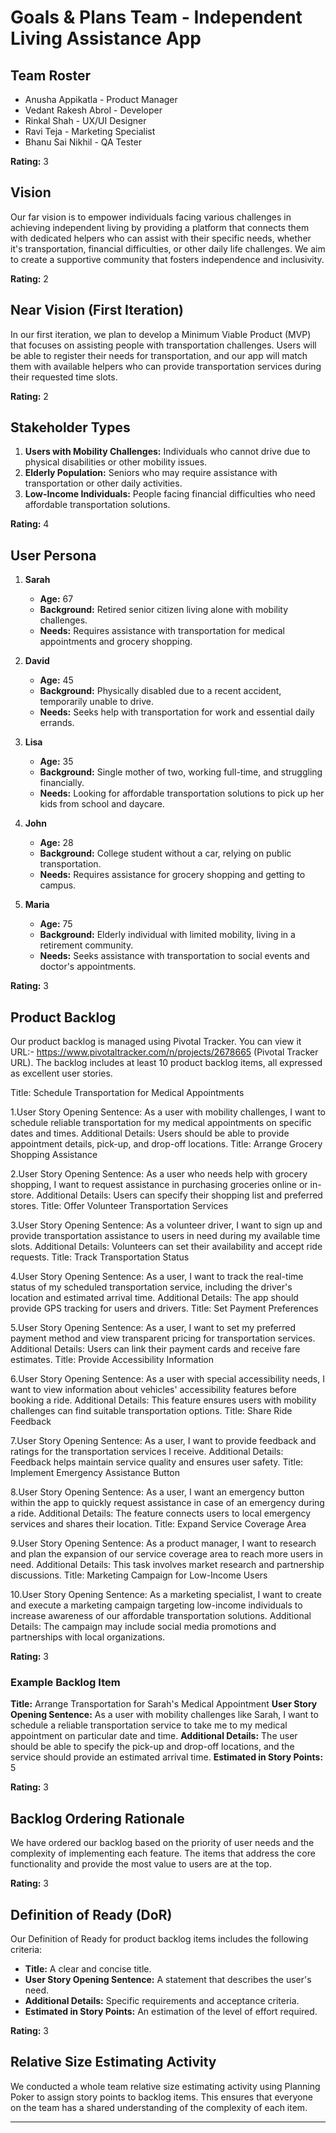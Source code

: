 
# Goals & Plans Team - Independent Living Assistance App

## Team Roster
- Anusha Appikatla - Product Manager
- Vedant Rakesh Abrol - Developer
- Rinkal Shah - UX/UI Designer
- Ravi Teja - Marketing Specialist
- Bhanu Sai Nikhil - QA Tester
  
**Rating:** 3

## Vision
Our far vision is to empower individuals facing various challenges in achieving independent living by providing a platform that connects them with dedicated helpers who can assist with their specific needs, whether it's transportation, financial difficulties, or other daily life challenges. We aim to create a supportive community that fosters independence and inclusivity.

**Rating:** 2

## Near Vision (First Iteration)
In our first iteration, we plan to develop a Minimum Viable Product (MVP) that focuses on assisting people with transportation challenges. Users will be able to register their needs for transportation, and our app will match them with available helpers who can provide transportation services during their requested time slots.

**Rating:** 2

## Stakeholder Types
1. **Users with Mobility Challenges:** Individuals who cannot drive due to physical disabilities or other mobility issues.
2. **Elderly Population:** Seniors who may require assistance with transportation or other daily activities.
3. **Low-Income Individuals:** People facing financial difficulties who need affordable transportation solutions.

**Rating:** 4

## User Persona
1. **Sarah**
   - **Age:** 67
   - **Background:** Retired senior citizen living alone with mobility challenges.
   - **Needs:** Requires assistance with transportation for medical appointments and grocery shopping.

2. **David**
   - **Age:** 45
   - **Background:** Physically disabled due to a recent accident, temporarily unable to drive.
   - **Needs:** Seeks help with transportation for work and essential daily errands.

3. **Lisa**
   - **Age:** 35
   - **Background:** Single mother of two, working full-time, and struggling financially.
   - **Needs:** Looking for affordable transportation solutions to pick up her kids from school and daycare.

4. **John**
   - **Age:** 28
   - **Background:** College student without a car, relying on public transportation.
   - **Needs:** Requires assistance for grocery shopping and getting to campus.

5. **Maria**
   - **Age:** 75
   - **Background:** Elderly individual with limited mobility, living in a retirement community.
   - **Needs:** Seeks assistance with transportation to social events and doctor's appointments.

**Rating:** 3

## Product Backlog
Our product backlog is managed using Pivotal Tracker. You can view it URL:- https://www.pivotaltracker.com/n/projects/2678665 (Pivotal Tracker URL). The backlog includes at least 10 product backlog items, all expressed as excellent user stories.

Title: Schedule Transportation for Medical Appointments

1.User Story Opening Sentence: As a user with mobility challenges, I want to schedule reliable transportation for my medical appointments on specific dates and times.
Additional Details: Users should be able to provide appointment details, pick-up, and drop-off locations.
Title: Arrange Grocery Shopping Assistance

2.User Story Opening Sentence: As a user who needs help with grocery shopping, I want to request assistance in purchasing groceries online or in-store.
Additional Details: Users can specify their shopping list and preferred stores.
Title: Offer Volunteer Transportation Services

3.User Story Opening Sentence: As a volunteer driver, I want to sign up and provide transportation assistance to users in need during my available time slots.
Additional Details: Volunteers can set their availability and accept ride requests.
Title: Track Transportation Status

4.User Story Opening Sentence: As a user, I want to track the real-time status of my scheduled transportation service, including the driver's location and estimated arrival time.
Additional Details: The app should provide GPS tracking for users and drivers.
Title: Set Payment Preferences

5.User Story Opening Sentence: As a user, I want to set my preferred payment method and view transparent pricing for transportation services.
Additional Details: Users can link their payment cards and receive fare estimates.
Title: Provide Accessibility Information

6.User Story Opening Sentence: As a user with special accessibility needs, I want to view information about vehicles' accessibility features before booking a ride.
Additional Details: This feature ensures users with mobility challenges can find suitable transportation options.
Title: Share Ride Feedback

7.User Story Opening Sentence: As a user, I want to provide feedback and ratings for the transportation services I receive.
Additional Details: Feedback helps maintain service quality and ensures user safety.
Title: Implement Emergency Assistance Button

8.User Story Opening Sentence: As a user, I want an emergency button within the app to quickly request assistance in case of an emergency during a ride.
Additional Details: The feature connects users to local emergency services and shares their location.
Title: Expand Service Coverage Area

9.User Story Opening Sentence: As a product manager, I want to research and plan the expansion of our service coverage area to reach more users in need.
Additional Details: This task involves market research and partnership discussions.
Title: Marketing Campaign for Low-Income Users

10.User Story Opening Sentence: As a marketing specialist, I want to create and execute a marketing campaign targeting low-income individuals to increase awareness of our affordable transportation solutions.
Additional Details: The campaign may include social media promotions and partnerships with local organizations.

**Rating:** 3

### Example Backlog Item
**Title:** Arrange Transportation for Sarah's Medical Appointment
**User Story Opening Sentence:** As a user with mobility challenges like Sarah, I want to schedule a reliable transportation service to take me to my medical appointment on particular date and time.
**Additional Details:** The user should be able to specify the pick-up and drop-off locations, and the service should provide an estimated arrival time.
**Estimated in Story Points:** 5

**Rating:** 3

## Backlog Ordering Rationale
We have ordered our backlog based on the priority of user needs and the complexity of implementing each feature. The items that address the core functionality and provide the most value to users are at the top.

**Rating:** 3

## Definition of Ready (DoR)
Our Definition of Ready for product backlog items includes the following criteria:
- **Title:** A clear and concise title.
- **User Story Opening Sentence:** A statement that describes the user's need.
- **Additional Details:** Specific requirements and acceptance criteria.
- **Estimated in Story Points:** An estimation of the level of effort required.

**Rating:** 3

## Relative Size Estimating Activity
We conducted a whole team relative size estimating activity using Planning Poker to assign story points to backlog items. This ensures that everyone on the team has a shared understanding of the complexity of each item.


---

